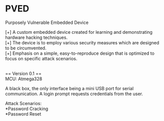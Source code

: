 PVED
====

Purposely Vulnerable Embedded Device

[+] A custom embedded device created for learning and demonstrating hardware hacking techniques.<br>
[+] The device is to employ various security measures which are designed to be circumvented.<br>
[+] Emphasis on a simple, easy-to-reproduce design that is optimized to focus on specific attack scenarios.



<br>
== Version 0.1 ==<br>
MCU: Atmega328

A black box, the only interface being a mini USB port for serial communication.  A login prompt requests credentials from the user.

Attack Scenarios:<br>
*Password Cracking<br>
*Password Reset


